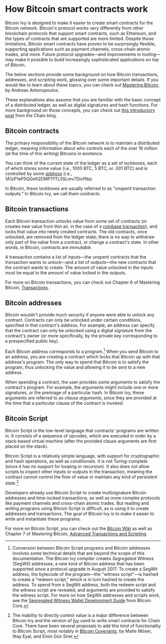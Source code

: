 # How Bitcoin smart contracts work

Bitcoin Ivy is designed to make it easier to create smart contracts for the Bitcoin network. Bitcoin's protocol works very differently from other blockchain protocols that support smart contracts, such as Ethereum, and the types of contracts that are supported are more limited. Despite those limitations, Bitcoin smart contracts have proven to be surprisingly flexible, supporting applications such as payment channels, cross-chain atomic trades, and more. Future protocol upgrades—and improvements in tooling—may make it possible to build increasingly sophisticated applications on top of Bitcoin.

The below sections provide some background on how Bitcoin transactions, addresses, and scripting work, glossing over some important details. If you would like to learn about these topics, you can check out [Mastering Bitcoin](https://github.com/bitcoinbook/bitcoinbook), by Andreas Antonopoulos.

These explanations also assume that you are familiar with the basic concept of a distributed ledger, as well as digital signatures and hash functions. For more background on those concepts, you can check out [this introductory post](https://blog.chain.com/behind-the-magic-of-the-blockchain-48f1cb35f1dc) from the Chain blog.

## Bitcoin contracts

The primary responsibility of the Bitcoin network is to maintain a distributed ledger, meaning information about who controls each of the over 16 million (at the time of this writing) Bitcoins in existence.

You can think of the current state of the ledger as a set of lockboxes, each of which stores some value (i.e., 1000 BTC, 5 BTC, or .001 BTC) and is controlled by some [*address*](#bitcoin-addresses) (i.e., 1A1zP1eP5QGefi2DMPTfTL5SLmv7DivfNa).

In Bitcoin, these lockboxes are usually referred to as "unspent transaction outputs." In Bitcoin Ivy, we call them *contracts*.

## Bitcoin transactions

Each Bitcoin transaction unlocks value from some set of contracts (or creates new value from thin air, in the case of a [coinbase transaction](https://bitcoin.org/en/glossary/coinbase-transaction)), and locks that value into newly created contracts. The old contracts, once unlocked, are removed from the ledger state; there is no way to withdraw only part of the value from a contract, or change a contract's state. In other words, in Bitcoin, contracts are *immutable*.

A transaction contains a list of *inputs*—the unspent contracts that the transaction wants to unlock—and a list of *outputs*—the new contracts that the contract wants to create. The amount of value unlocked in the inputs must be equal to the amount of value locked in the outputs.

For more on Bitcoin transactions, you can check out Chapter 6 of Mastering Bitcoin, [Transactions](https://github.com/bitcoinbook/bitcoinbook/blob/second_edition/ch06.asciidoc).

## Bitcoin addresses

Bitcoin wouldn't provide much security if anyone were able to unlock any contract. Contracts can only be unlocked under certain conditions, specified in that contract's *address*. For example, an address can specify that the contract can only be unlocked using a digital signature from the contract's owner (or more specifically, by the private key corresponding to a prespecified public key).

Each Bitcoin address corresponds to a program.[^1] When you send Bitcoin to an address, you are creating a contract which locks that Bitcoin up with that address's program. The only way to spend that Bitcoin is to satisfy the program, thus unlocking the value and allowing it to be sent to a new address. 

When spending a contract, the user provides some arguments to satisfy the contract's program. For example, the arguments might include one or more signatures, or the preimage of a particular hash. In Bitcoin Ivy, these arguments are referred to as *clause arguments*, since they are provided at the time that a particular clause of the contract is invoked.

## Bitcoin Script

Bitcoin Script is the low-level language that contracts' programs are written in. It consists of a sequence of opcodes, which are executed in order by a stack-based virtual machine (after the provided clause arguments are first placed on the stack).

Bitcoin Script is a relatively simple language, with support for cryptographic and hash operations, as well as conditionals. It is not Turing-complete (since it has no support for looping or recursion). It also does not allow scripts to inspect other inputs or outputs in the transaction, meaning the contract cannot control the flow of value or maintain any kind of persistent state.[^2]

Developers already use Bitcoin Script to create multisignature Bitcoin addresses and time-locked transactions, as well as more complex protocols like payment channels and cross-chain atomic trades. But reading and writing programs using Bitcoin Script is difficult, as is using it to create addresses and transactions. The goal of Bitcoin Ivy is to make it easier to write and instantiate these programs.

For more on Bitcoin Script, you can check out the [Bitcoin Wiki](https://en.bitcoin.it/wiki/Script) as well as Chapter 7 of Mastering Bitcoin, [Advanced Transactions and Scripting](https://github.com/bitcoinbook/bitcoinbook/blob/second_edition/ch07.asciidoc)

[^1]: Conversion between Bitcoin Script programs and Bitcoin addresses involves some technical details that are beyond the scope of this documentation. The Bitcoin Ivy compiler creates *Segregated Witness* (SegWit) addresses, a new kind of Bitcoin address that has been supported since a protocol upgrade in August 2017. To create a SegWit address, the bytecode of the program—the "witness script"—is hashed to create a "redeem script," which is in turn hashed to create the address. To spend from a SegWit address, both the redeem script and the witness script are revealed, and arguments are provided to satisfy the witness script. For more on how SegWit addresses and scripts work, see the [Segregated Witness Wallet Development Guide](https://bitcoincore.org/en/segwit_wallet_dev/) from Bitcoin Core.

[^2]: The inability to directly control value is a major difference between Bitcoin Ivy and the version of [Ivy](https://www.chain.com/ivy) used to write smart contracts for Chain Core. There have been several proposals to add this kind of functionality to Bitcoin Script, most notably in [Bitcoin Covenants](http://fc16.ifca.ai/bitcoin/papers/MES16.pdf), by Malte Möser, Ittay Eyal, and Emin Gün Sirer.